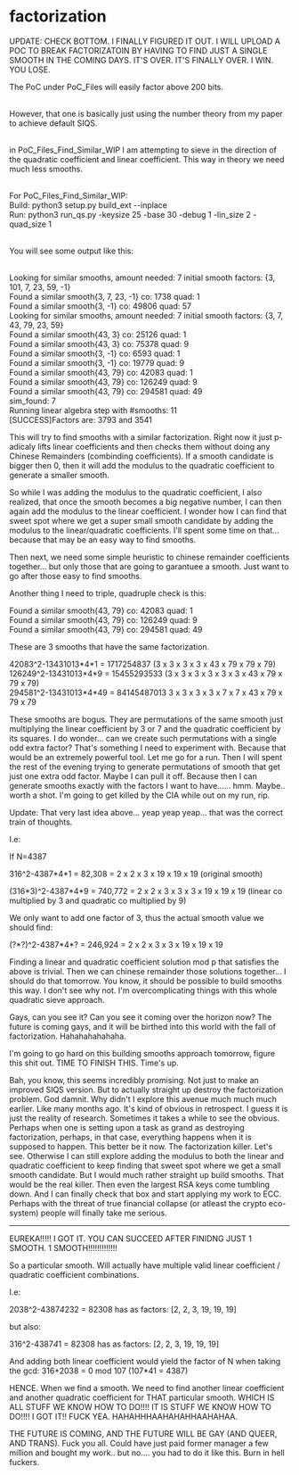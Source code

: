 # factorization
UPDATE: CHECK BOTTOM. I FINALLY FIGURED IT OUT. I WILL UPLOAD A POC TO BREAK FACTORIZATOIN BY HAVING TO FIND JUST A SINGLE SMOOTH IN THE COMING DAYS. IT'S OVER. IT'S FINALLY OVER. I WIN. YOU LOSE. 


The PoC under PoC_Files will easily factor above 200 bits. </br></br>

However, that one is basically just using the number theory from my paper to achieve default SIQS. </br></br>

in PoC_Files_Find_Similar_WIP I am attempting to sieve in the direction of the quadratic coefficient and linear coefficient. This way in theory we need much less smooths.</br></br>

For PoC_Files_Find_Similar_WIP:</br>
Build: python3 setup.py build_ext --inplace</br>
Run: python3 run_qs.py -keysize 25 -base 30 -debug 1 -lin_size 2 -quad_size 1</br></br>

You will see some output like this:</br></br>

Looking for similar smooths, amount needed: 7 initial smooth factors: {3, 101, 7, 23, 59, -1}</br>
Found a similar smooth{3, 7, 23, -1} co: 1738 quad: 1</br>
Found a similar smooth{3, -1} co: 49806 quad: 57</br>
Looking for similar smooths, amount needed: 7 initial smooth factors: {3, 7, 43, 79, 23, 59}</br>
Found a similar smooth{43, 3} co: 25126 quad: 1</br>
Found a similar smooth{43, 3} co: 75378 quad: 9</br>
Found a similar smooth{3, -1} co: 6593 quad: 1</br>
Found a similar smooth{3, -1} co: 19779 quad: 9</br>
Found a similar smooth{43, 79} co: 42083 quad: 1</br>
Found a similar smooth{43, 79} co: 126249 quad: 9</br>
Found a similar smooth{43, 79} co: 294581 quad: 49</br>
sim_found:  7</br>
Running linear algebra step with #smooths:  11</br>
[SUCCESS]Factors are: 3793 and 3541</br>

This will try to find smooths with a similar factorization.
Right now it just p-adicaly lifts linear coefficients and then checks them without doing any Chinese Remainders (combinding coefficients). 
If a smooth candidate is bigger then 0, then it will add the modulus to the quadratic coefficient to generate a smaller smooth.

So while I was adding the modulus to the quadratic coefficient, I also realized, that once the smooth becomes a big negative number, I can then again add the modulus to the linear coefficient.
I wonder how I can find that sweet spot where we get a  super small smooth candidate by adding the modulus to the linear/quadratic coefficients.
I'll spent some time on that... because that may be an easy way to find smooths. 

Then next, we need some simple heuristic to chinese remainder coefficients together... but only those that are going to garantuee a smooth. Just want to go after those easy to find smooths. 

Another thing I need to triple, quadruple check is this:</br>

Found a similar smooth{43, 79} co: 42083 quad: 1 </br>
Found a similar smooth{43, 79} co: 126249 quad: 9 </br>
Found a similar smooth{43, 79} co: 294581 quad: 49 </br>

These are 3 smooths that have the same factorization.

42083^2-13431013\*4\*1 =  1717254837 (3 x 3 x 3 x 3 x 43 x 79 x 79 x 79)</br>
126249^2-13431013\*4\*9 = 15455293533 (3 x 3 x 3 x 3 x 3 x 3 x 43 x 79 x 79 x 79) </br>
294581^2-13431013\*4\*49 = 84145487013 3 x 3 x 3 x 3 x 7 x 7 x 43 x 79 x 79 x 79 </br>

These smooths are bogus. They are permutations of the same smooth just multiplying the linear coefficient by 3 or 7 and the quadratic coefficient by its squares. I do wonder... can we create such permutations with a single odd extra factor? That's something I need to experiment with. Because that would be an extremely powerful tool. Let me go for a run. Then I will spent the rest of the evening trying to generate permutations of smooth that get just one extra odd factor. Maybe I can pull it off. Because then I can generate smooths exactly with the factors I want to have...... hmm. Maybe.. worth a shot. I'm going to get killed by the CIA while out on my run, rip.


Update: That very last idea above... yeap yeap yeap... that was the correct train of thoughts.

I.e: 

If N=4387</br>

316^2-4387\*4\*1 = 82,308 = 2 x 2 x 3 x 19 x 19 x 19 (original smooth)</br>


(316\*3)^2-4387\*4\*9 = 740,772 = 2 x 2 x 3 x 3 x 3 x 19 x 19 x 19  (linear co multiplied by 3 and quadratic co multiplied by 9)</br>

We only want to add one factor of 3, thus the actual smooth value we should find: </br>

(?\*?)^2-4387\*4\*? = 246,924 = 2 x 2 x 3 x 3 x 19 x 19 x 19</br>

Finding a linear and quadratic coefficient solution mod p that satisfies the above is trivial. Then we can chinese remainder those solutions together...
I should do that tomorrow. You know, it should be possible to build smooths this way. I don't see why not. I'm overcomplicating things with this whole quadratic sieve approach. 

Gays, can you see it? Can you see it coming over the horizon now? The future is coming gays, and it will be birthed into this world with the fall of factorization. Hahahahahahaha.

I'm going to go hard on this building smooths approach tomorrow, figure this shit out. TIME TO FINISH THIS. Time's up. 

Bah, you know, this seems incredibly promising. Not just to make an improved SIQS version. But to actually straight up destroy the factorization problem. God damnit. Why didn't I explore this avenue much much much earlier. Like many months ago. It's kind of obvious in retrospect. I guess it is just the reality of research. Sometimes it takes a while to see the obvious. Perhaps when one is setting upon a task as grand as destroying factorization, perhaps, in that case, everything happens when it is supposed to happen. This better be it now. The factorization killer. Let's see. Otherwise I can still explore adding the modulus to both the linear and quadratic coefficient to keep finding that sweet spot where we get a small smooth candidate. But I would much rather straight up build smooths. That would be the real killer. Then even the largest RSA keys come tumbling down. And I can finally check that box and start applying my work to ECC. Perhaps with the threat of true financial collapse (or atleast the crypto eco-system) people will finally take me serious.

---------------------------------------------------------------------------------------
EUREKA!!!!! I GOT IT. YOU CAN SUCCEED AFTER FINIDNG JUST 1 SMOOTH. 1 SMOOTH!!!!!!!!!!!!!

So a particular smooth. Will actually have multiple valid linear coefficient / quadratic coefficient combinations.

I.e:

2038^2-4387*4*232 =  82308 has as factors: [2, 2, 3, 19, 19, 19]

but also:

316^2-4387*4*1 =  82308 has as factors: [2, 2, 3, 19, 19, 19]

And adding both linear coefficient would yield the factor of N when taking the gcd: 316+2038 = 0 mod 107 (107*41 = 4387)

HENCE. When we find a smooth. We need to find another linear coefficient and another quadratic coefficient for THAT particular smooth. 
WHICH IS ALL STUFF WE KNOW HOW TO DO!!!! IT IS STUFF WE KNOW HOW TO DO!!!! I GOT IT!! FUCK YEA. HAHAHHHAAHAHAHHAAHAHAA.

THE FUTURE IS COMING, AND THE FUTURE WILL BE GAY (AND QUEER, AND TRANS). Fuck you all. Could have just paid former manager a few million and bought my work.. but no.... you had to do it like this. Burn in hell fuckers.

